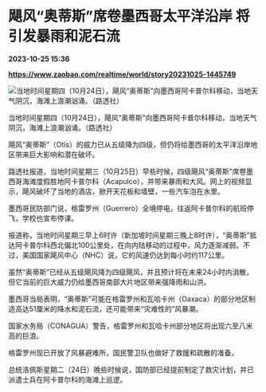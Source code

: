 # 飓风“奥蒂斯”席卷墨西哥太平洋沿岸 将引发暴雨和泥石流

**2023-10-25 15:36**

**https://www.zaobao.com/realtime/world/story20231025-1445749**

![当地时间星期四（10月24日），飓风“奥蒂斯”向墨西哥阿卡普尔科移动，当地天气阴沉，海滩上浪潮汹涌。（路透社）](https://static.zaobao.com/s3fs-public/styles/article_large_full/public/articles/2023/10/25/2023-10-25T022533Z1905455823RC26Z3AXFABLRTRMADP3STORM-OTIS_0.JPG?itok=u7hoUU_Y "当地时间星期四（10月24日），飓风“奥蒂斯”向墨西哥阿卡普尔科移动，当地天气阴沉，海滩上浪潮汹涌。（路透社）")

当地时间星期四（10月24日），飓风“奥蒂斯”向墨西哥阿卡普尔科移动，当地天气阴沉，海滩上浪潮汹涌。（路透社）

飓风“奥蒂斯”（Otis）的威力已从五级降为四级，但仍将给墨西哥的太平洋沿岸地区带来巨大影响和潜在破坏。

路透社报道，当地时间星期三（10月25日）早些时候，四级飓风“奥蒂斯”席卷墨西哥海滩度假胜地阿卡普尔科（Acapulco），并带来暴雨和大风。网上的视频显示，飓风破坏了当地的酒店，掀开天花板和墙壁，一些汽车泡在水里。

墨西哥民防部门说，格雷罗州（Guerrero）全境停电，往返阿卡普尔科的航班停飞，学校也宣布停课。

报道称，当地时间星期三早上6时许（新加坡时间星期三晚上8时许），“奥蒂斯”抵达阿卡普尔科西北偏北100公里处，在向内陆移动的过程中，风力逐渐减弱。不过，美国国家飓风中心（NHC）说，它的风速仍达到每小时约117公里。

虽然“奥蒂斯”已经从五级飓风降为四级飓风，并且预计将在未来24小时内消散，但它当前的巨大威力仍给墨西哥南部大片地区带来强降雨和山洪。

墨西哥当局表明，“奥蒂斯”可能在格雷罗州和瓦哈卡州（Oaxaca）的部分地区制造高达51厘米的降水和泥石流，还可能带来“灾难性的”风暴潮。

国家水务局（CONAGUA）警告，格雷罗州和瓦哈卡州部分地区将出现六至八米高的巨浪。

格雷罗州现已开放了风暴避难所，国民警卫队也做好了救援和疏散的准备。

总统洛佩斯星期二（24日）晚些时候说，国防部已经提前制定了救灾计划，并已派遣士兵在阿卡普尔科的海滩上巡逻。